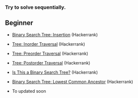 ### Try to solve sequentially.

## Beginner

* [Binary Search Tree: Insertion](https://www.hackerrank.com/challenges/binary-search-tree-insertion/problem) (Hackerrank)
* [Tree: Inorder Traversal](https://www.hackerrank.com/challenges/tree-inorder-traversal/problem) (Hackerrank)
* [Tree: Preorder Traversal](https://www.hackerrank.com/challenges/tree-preorder-traversal/problem) (Hackerrank)
* [Tree: Postorder Traversal](https://www.hackerrank.com/challenges/tree-postorder-traversal/problem) (Hackerrank)
* [Is This a Binary Search Tree?](https://www.hackerrank.com/challenges/is-binary-search-tree/problem) (Hackerrank)
* [Binary Search Tree: Lowest Common Ancestor](https://www.hackerrank.com/challenges/binary-search-tree-lowest-common-ancestor/problem) (Hackerrank)

* To updated soon
